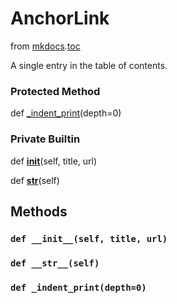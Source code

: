AnchorLink
==========================
from <a href="api/mkdocs">mkdocs</a>.<a href="api/mkdocs/toc">toc</a>





A single entry in the table of contents.




### Protected Method


def [_indent_print](#def-_indent_print)(depth=0)







### Private Builtin


def [__init__](#def-__init__)(self, title, url)



def [__str__](#def-__str__)(self)







Methods
---------------







### `def __init__(self, title, url)`










### `def __str__(self)`










### `def _indent_print(depth=0)`





